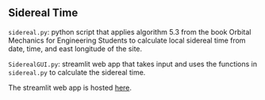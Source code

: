 ## Sidereal Time

`sidereal.py`: python script that applies algorithm 5.3 from the book Orbital Mechanics for Engineering Students to calculate local sidereal time from date, time, and east longitude of the site.

`SiderealGUI.py`: streamlit web app that takes input and uses the functions in `sidereal.py` to calculate the sidereal time.

The streamlit web app is hosted [here](https://orbital-sidereal-time.streamlit.app).
